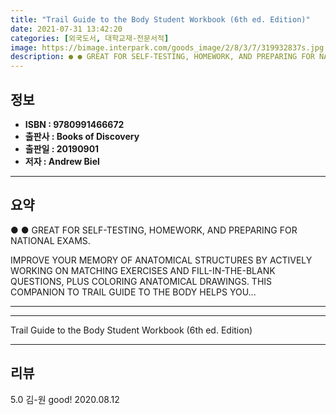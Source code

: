```yaml
---
title: "Trail Guide to the Body Student Workbook (6th ed. Edition)"
date: 2021-07-31 13:42:20
categories: [외국도서, 대학교재-전문서적]
image: https://bimage.interpark.com/goods_image/2/8/3/7/319932837s.jpg
description: ● ● GREAT FOR SELF-TESTING, HOMEWORK, AND PREPARING FOR NATIONAL EXAMS. IMPROVE YOUR MEMORY OF ANATOMICAL STRUCTURES BY ACTIVELY WORKING ON MATCHING EXERCISE
---
```


## **정보**

- **ISBN : 9780991466672**
- **출판사 : Books of Discovery**
- **출판일 : 20190901**
- **저자 : Andrew Biel**

------



## **요약**

●  ●  GREAT FOR SELF-TESTING, HOMEWORK, AND PREPARING FOR NATIONAL EXAMS.

IMPROVE YOUR MEMORY OF ANATOMICAL STRUCTURES BY ACTIVELY WORKING ON MATCHING EXERCISES AND FILL-IN-THE-BLANK QUESTIONS, PLUS COLORING ANATOMICAL DRAWINGS. THIS COMPANION TO TRAIL GUIDE TO THE BODY HELPS YOU... 

------



------


Trail Guide to the Body Student Workbook (6th ed. Edition) 

------


## **리뷰** 

5.0 김-원 good! 2020.08.12 <br/>